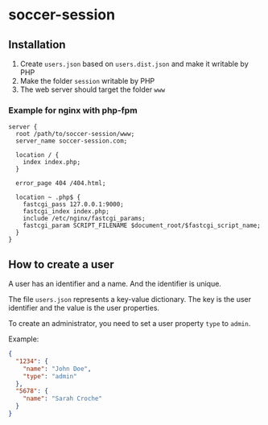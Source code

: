 # soccer-session

## Installation

1. Create `users.json` based on `users.dist.json` and make it writable by PHP
2. Make the folder `session` writable by PHP
3. The web server should target the folder `www`

### Example for nginx with php-fpm

```nginx
server {
  root /path/to/soccer-session/www;
  server_name soccer-session.com;

  location / {
    index index.php;
  }

  error_page 404 /404.html;

  location ~ .php$ {
    fastcgi_pass 127.0.0.1:9000;
    fastcgi_index index.php;
    include /etc/nginx/fastcgi_params;
    fastcgi_param SCRIPT_FILENAME $document_root/$fastcgi_script_name;
  }
}
```

## How to create a user

A user has an identifier and a name. And the identifier is unique.

The file `users.json` represents a key-value dictionary. The key is the user identifier and the value is the user properties.

To create an administrator, you need to set a user property `type` to `admin`.

Example:
```json
{
  "1234": {
    "name": "John Doe",
    "type": "admin"
  },
  "5678": {
    "name": "Sarah Croche"
  }
}
```
